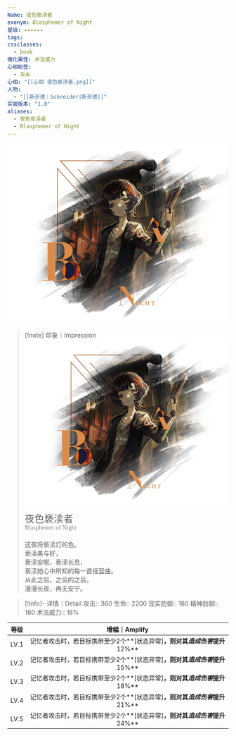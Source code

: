 ```yaml
---
Name: 夜色亵渎者
exonym: Blasphemer of Night
星级: ✦✦✦✦✦✦
tags: 
cssclasses:
  - book
强化属性: 术法威力
心相标签:
  - 攻击
心相: "[[心相 夜色亵渎者.png]]"
人物:
  - "[[斯奈德｜Schneider|斯奈德]]"
实装版本: "1.0"
aliases:
  - 夜色亵渎者
  - Blasphemer of Night
---
```

![cover](assets/夜色亵渎者｜Blasphemer%20of%20Night.assets/心相%20夜色亵渎者.png)

> [!note] 印象｜Impression
> ![心相 夜色亵渎者|inlL|300](assets/夜色亵渎者｜Blasphemer%20of%20Night.assets/心相%20夜色亵渎者.png)
> <p style="font-family: '家族宋', sans-serif; font-size: 22px; line-height: 0.75; text-indent: 0;">夜色亵渎者<br><span style="font-family: serif; font-size: 14px; color: #888888;">Blasphemer of Night</span></p>
> 
> 这夜将亵渎灯的色。  
> 亵渎美与好，  
> 亵渎安眠，亵渎长息，  
> 亵渎她心中所知的每一首摇篮曲。  
> 从此之后，之后的之后，  
> 漫漫长夜，再无安宁。

> [!info]- 详情｜Detail
> 攻击:: 360
> 生命:: 2200
> 现实防御:: 180
> 精神防御:: 180
> 术法威力:: 18%

| 等级 |                        增幅｜Amplify                         |
| :--: | :----------------------------------------------------------: |
| LV.1 | 记忆者攻击时，若目标携带至少2个**[状态异常]**，则对其*造成伤害*提升**12%** |
| LV.2 | 记忆者攻击时，若目标携带至少2个**[状态异常]**，则对其*造成伤害*提升**15%** |
| LV.3 | 记忆者攻击时，若目标携带至少2个**[状态异常]**，则对其*造成伤害*提升**18%** |
| LV.4 | 记忆者攻击时，若目标携带至少2个**[状态异常]**，则对其*造成伤害*提升**21%** |
| LV.5 | 记忆者攻击时，若目标携带至少2个**[状态异常]**，则对其*造成伤害*提升**24%** |
